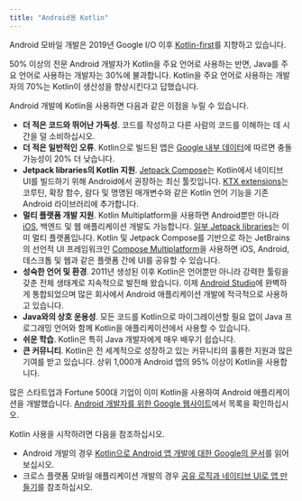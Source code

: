 ```yaml
---
title: "Android용 Kotlin"
---
```

Android 모바일 개발은 2019년 Google I/O 이후 [Kotlin-first](https://developer.android.com/kotlin/first)를 지향하고 있습니다.

50% 이상의 전문 Android 개발자가 Kotlin을 주요 언어로 사용하는 반면, Java를 주요 언어로 사용하는 개발자는 30%에 불과합니다. Kotlin을 주요 언어로 사용하는 개발자의 70%는 Kotlin이 생산성을 향상시킨다고 답했습니다.

Android 개발에 Kotlin을 사용하면 다음과 같은 이점을 누릴 수 있습니다.

* **더 적은 코드와 뛰어난 가독성**. 코드를 작성하고 다른 사람의 코드를 이해하는 데 시간을 덜 소비하십시오.
* **더 적은 일반적인 오류**. Kotlin으로 빌드된 앱은 [Google 내부 데이터](https://medium.com/androiddevelopers/fewer-crashes-and-more-stability-with-kotlin-b606c6a6ac04)에 따르면 충돌 가능성이 20% 더 낮습니다.
* **Jetpack libraries의 Kotlin 지원**. [Jetpack Compose](https://developer.android.com/jetpack/compose)는 Kotlin에서 네이티브 UI를 빌드하기 위해 Android에서 권장하는 최신 툴킷입니다. [KTX extensions](https://developer.android.com/kotlin/ktx)는 코루틴, 확장 함수, 람다 및 명명된 매개변수와 같은 Kotlin 언어 기능을 기존 Android 라이브러리에 추가합니다.
* **멀티 플랫폼 개발 지원**. Kotlin Multiplatform을 사용하면 Android뿐만 아니라 [iOS](https://kotlinlang.org/lp/multiplatform/), 백엔드 및 웹 애플리케이션 개발도 가능합니다. [일부 Jetpack libraries](https://developer.android.com/kotlin/multiplatform)는 이미 멀티 플랫폼입니다. Kotlin 및 Jetpack Compose를 기반으로 하는 JetBrains의 선언적 UI 프레임워크인 [Compose Multiplatform](https://www.jetbrains.com/lp/compose-multiplatform/)을 사용하면 iOS, Android, 데스크톱 및 웹과 같은 플랫폼 간에 UI를 공유할 수 있습니다.
* **성숙한 언어 및 환경**. 2011년 생성된 이후 Kotlin은 언어뿐만 아니라 강력한 툴링을 갖춘 전체 생태계로 지속적으로 발전해 왔습니다. 이제 [Android Studio](https://developer.android.com/studio)에 완벽하게 통합되었으며 많은 회사에서 Android 애플리케이션 개발에 적극적으로 사용하고 있습니다.
* **Java와의 상호 운용성**. 모든 코드를 Kotlin으로 마이그레이션할 필요 없이 Java 프로그래밍 언어와 함께 Kotlin을 애플리케이션에서 사용할 수 있습니다.
* **쉬운 학습**. Kotlin은 특히 Java 개발자에게 매우 배우기 쉽습니다.
* **큰 커뮤니티**. Kotlin은 전 세계적으로 성장하고 있는 커뮤니티의 훌륭한 지원과 많은 기여를 받고 있습니다. 상위 1,000개 Android 앱의 95% 이상이 Kotlin을 사용합니다.

많은 스타트업과 Fortune 500대 기업이 이미 Kotlin을 사용하여 Android 애플리케이션을 개발했습니다. [Android 개발자를 위한 Google 웹사이트](https://developer.android.com/kotlin/stories)에서 목록을 확인하십시오.

Kotlin 사용을 시작하려면 다음을 참조하십시오.

* Android 개발의 경우 [Kotlin으로 Android 앱 개발에 대한 Google의 문서](https://developer.android.com/kotlin/get-started)를 읽어보십시오.
* 크로스 플랫폼 모바일 애플리케이션 개발의 경우 [공유 로직과 네이티브 UI로 앱 만들기](https://www.jetbrains.com/help/kotlin-multiplatform-dev/multiplatform-create-first-app.html)를 참조하십시오.